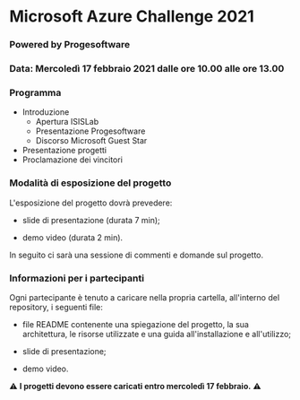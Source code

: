 # Microsoft Azure Challenge 2021
### Powered by Progesoftware


### Data: Mercoledì 17 febbraio 2021 dalle ore 10.00 alle ore 13.00


### Programma
- Introduzione
    - Apertura ISISLab
    - Presentazione Progesoftware
    - Discorso Microsoft Guest Star
- Presentazione progetti
- Proclamazione dei vincitori

### Modalità di esposizione del progetto

L'esposizione del progetto dovrà prevedere:

- slide di presentazione (durata 7 min);

- demo video (durata 2 min).

In seguito ci sarà una sessione di commenti e domande sul progetto.

### Informazioni per i partecipanti

Ogni partecipante è tenuto a caricare nella propria cartella, all'interno del repository, i seguenti file:

- file README contenente una spiegazione del progetto, la sua architettura, le risorse utilizzate e una guida all'installazione e all'utilizzo;

- slide di presentazione;

- demo video.

⚠️ **I progetti devono essere caricati entro mercoledì 17 febbraio.** ⚠️
